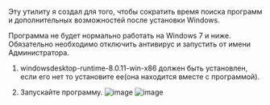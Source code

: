 Эту утилиту я создал для того, чтобы сократить время поиска программ и дополнительных возможностей после установки Windows.

Программа не будет нормально работать на Windows 7 и ниже. 
Обязательно необходимо отключить антивирус и запустить от имени Администратора.

1) windowsdesktop-runtime-8.0.11-win-x86 должен быть установлен, если его нет то установите ее(она находится вместе с программой).

2) Запускайте программу.
![image](https://github.com/user-attachments/assets/22db9b71-a62a-4a3b-8125-64832d27dc73)
![image](https://github.com/user-attachments/assets/59692b0e-e6b5-422f-8281-a5a2e119519a)
